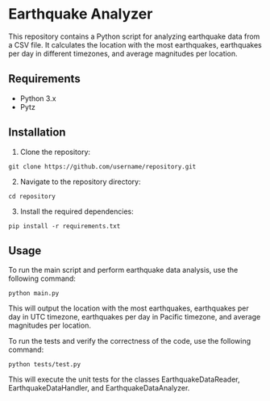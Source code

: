 # Earthquake Analyzer

This repository contains a Python script for analyzing earthquake data from a CSV file. It calculates the location with the most earthquakes, earthquakes per day in different timezones, and average magnitudes per location.

## Requirements

- Python 3.x
- Pytz

## Installation

1. Clone the repository:

```shell
git clone https://github.com/username/repository.git
```

2. Navigate to the repository directory:

```shell
cd repository
```

3. Install the required dependencies:

```shell
pip install -r requirements.txt
```

## Usage

To run the main script and perform earthquake data analysis, use the following command:

```shell
python main.py
```

This will output the location with the most earthquakes, earthquakes per day in UTC timezone, earthquakes per day in Pacific timezone, and average magnitudes per location.

To run the tests and verify the correctness of the code, use the following command:

```shell
python tests/test.py
```
This will execute the unit tests for the classes EarthquakeDataReader, EarthquakeDataHandler, and EarthquakeDataAnalyzer.

